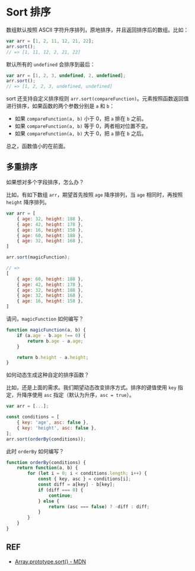 # Sort 排序

数组默认按照 ASCII 字符升序排列，原地排序，并且返回排序后的数组。比如：

```js
var arr = [1, 2, 11, 12, 21, 22];
arr.sort();
// => [1, 11, 12, 2, 21, 22]
```

默认所有的 `undefined` 会排序到最后：

```js
var arr = [1, 2, 3, undefined, 2, undefined];
arr.sort();
// => [1, 2, 2, 3, undefined, undefined]
```

sort 还支持自定义排序规则 `arr.sort(compareFunction)`。元素按照函数返回值进行排序，如果函数的两个参数分别是 `a` 和 `b`：

- 如果 `compareFunction(a, b)` 小于 0，把 `a` 排在 `b` 之前。
- 如果 `compareFunction(a, b)` 等于 0，两者相对位置不变。
- 如果 `compareFunction(a, b)` 大于 0，把 `a` 排在 `b` 之后。

总之，函数值小的在前面。

## 多重排序

如果想对多个字段排序，怎么办？

比如，有如下数组 `arr`，期望首先按照 `age` 降序排列，当 `age` 相同时，再按照 `height` 降序排列。

```js
var arr = [
    { age: 32, height: 188 },
    { age: 42, height: 178 },
    { age: 16, height: 158 },
    { age: 60, height: 188 },
    { age: 32, height: 168 },
]

arr.sort(magicFunction);

// => 
[
    { age: 60, height: 188 },
    { age: 42, height: 178 },
    { age: 32, height: 188 },
    { age: 32, height: 168 },
    { age: 16, height: 158 },
]
```

请问，`magicFunction` 如何编写？

```js
function magicFunction(a, b) {
    if (a.age - b.age !== 0) {
        return b.age - a.age;
    }

    return b.height - a.height;
}
```

如何动态生成这种自定的排序函数？

比如，还是上面的需求。我们期望动态改变排序方式。排序的键值使用 `key` 指定，升降序使用 `asc` 指定（默认为升序，`asc = true`）。

```js
var arr = [...];

const conditions = [
    { key: 'age', asc: false },
    { key: 'height', asc: false },
];
arr.sort(orderBy(conditions));
```

此时 `orderBy` 如何编写？

```js
function orderBy(conditions) {
    return function(a, b) {
        for (let i = 0; i < conditions.length; i++) {
            const { key, asc } = conditions[i];
            const diff = a[key] - b[key];
            if (diff === 0) {
                continue;
            } else {
                return (asc === false) ? -diff : diff;
            }
        }
    }
}
```

## REF

- [Array.prototype.sort() - MDN][mdn]

[mdn]: https://developer.mozilla.org/en-US/docs/Web/JavaScript/Reference/Global_Objects/Array/sort